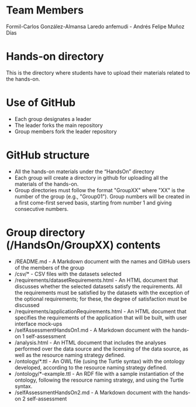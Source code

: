 Team Members
==================
Formil-Carlos González-Almansa Laredo
anfemudi - Andrés Felipe Muñoz Días

Hands-on directory
==================

This is the directory where students have to upload their materials related to the hands-on.

# Use of GitHub

* Each group designates a leader
* The leader forks the main repository
* Group members fork the leader repository

# GitHub structure

* All the hands-on materials under the “HandsOn” directory
* Each group will create a directory in github for uploading all the materials of the hands-on. 
* Group directories must follow the format "GroupXX" where "XX" is the number of the group (e.g., "Group01"). Group numbers will be created in a first come-first served basis, starting from number 1 and giving consecutive numbers.

# Group directory (/HandsOn/GroupXX) contents

* /README.md - A Markdown document with the names and GitHub users of the members of the group 
* /csv/* - CSV files with the datasets selected 
* /requirements/datasetRequirements.html - An HTML document that discusses whether the selected datasets satisfy the requirements. All the requirements must be satisfied by the datasets with the exception of the optional requirements; for these, the degree of satisfaction must be discussed
* /requirements/applicationRequirements.html - An HTML document that specifies the requirements of the application that will be built, with user interface mock-ups
* /selfAssessmentHandsOn1.md - A Markdown document with the hands-on 1 self-assessment
* /analysis.html - An HTML document that includes the analyses performed over the data source and the licensing of the data source, as well as the resource naming strategy defined.
* /ontology/*.ttl - An OWL file (using the Turtle syntax) with the ontology developed, according to the resource naming strategy defined.
* /ontology/*-example.ttl - An RDF file with a sample instantiation of the ontology, following the resource naming strategy, and using the Turtle syntax.
* /selfAssessmentHandsOn2.md - A Markdown document with the hands-on 2 self-assessment
